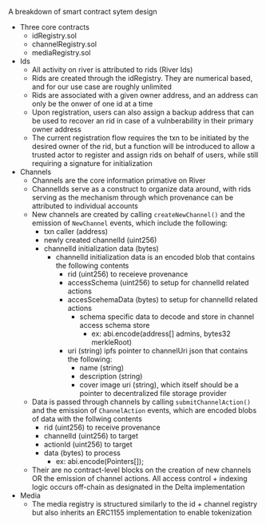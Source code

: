 A breakdown of smart contract sytem design

- Three core contracts
    - idRegistry.sol
    - channelRegistry.sol
    - mediaRegistry.sol
- Ids
    - All activity on river is attributed to rids (River Ids)
    - Rids are created through the idRegistry. They are numerical based, and for our use case are roughly unlimited
    - Rids are associated with a given owner address, and an address can only be the onwer of one id at a time
    - Upon registration, users can also assign a backup address that can be used to recover an rid in case of
        a vulnberability in their primary owner address
    - The current registration flow requires the txn to be initiated by the desired owner of the rid,
        but a function will be introduced to allow a trusted actor to register and assign rids on behalf of users,
        while still requiring a signature for initialization
- Channels
    - Channels are the core information primative on River
    - ChannelIds serve as a construct to organize data around, with rids serving as the mechanism
        through which provenance can be attributed to individual accounts
    - New channels are created by calling `createNewChannel()` and the emission of `NewChannel` events, which include the following:
        - txn caller (address)
        - newly created channelId (uint256)
        - channelId initialization data (bytes)
            - channelId initialization data is an encoded blob that contains the following contents
                - rid (uint256) to receieve provenance
                - accessSchema (uint256) to setup for channelId related actions
                - accesScehemaData (bytes) to setup for channelId related actions
                    - schema specific data to decode and store in channel access schema store
                        - ex: abi.encode(address[] admins, bytes32 merkleRoot)
                - uri (string) ipfs pointer to channelUri json that contains the following:
                    - name (string)
                    - description (string)
                    - cover image uri (string), which itself should be a pointer to decentralized file storage provider
    - Data is passed through channels by calling `submitChannelAction()` and the emission of `ChannelAction` events, which are encoded blobs of data with the follwing contents
        - rid (uint256) to receive provenance
        - channelId (uint256) to target
        - actionId (uint256) to target
        - data (bytes) to process
            - ex: abi.encode(Pointers[]);
    - Their are no contract-level blocks on the creation of new channels OR the emission of channel actions. 
        All access control + indexing logic occurs off-chain as designated in the Delta implementation
- Media
    - The media registry is structured similarly to the id + channel registry but also inherits
        an ERC1155 implementation to enable tokenization